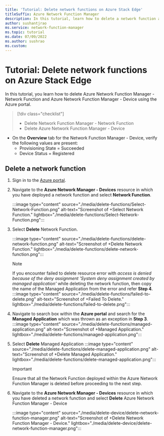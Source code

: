 ```yaml
---
title: 'Tutorial: Delete network functions on Azure Stack Edge'
titleSuffix: Azure Network Function Manager
description: In this tutorial, learn how to delete a network function as a managed application.
author: sushantjrao
ms.service: network-function-manager
ms.topic: tutorial
ms.date: 07/09/2022
ms.author: sushrao
ms.custom: 
---
```

# Tutorial: Delete network functions on Azure Stack Edge

In this tutorial, you learn how to delete Azure Network Function Manager - Network Function and Azure Network Function Manager - Device using the Azure portal. 

> [!div class="checklist"]
> * Delete Network Function Manager - Network Function
> * Delete Azure Network Function Manager - Device

* On the **Overview** tab for the Network Function Manager - Device, verify the following values are present:
  * Provisioning State = Succeeded
  * Device Status = Registered

## <a name="Delete"></a>Delete a network function

1. Sign in to the [Azure portal](https://portal.azure.com).
1. Navigate to the **Azure Network Manager - Devices** resource in which you have deployed a network function and select **Network Function**.

   :::image type="content" source="./media/delete-functions/Select-Network-Function.png" alt-text="Screenshot of +Select Network Function." lightbox="./media/delete-functions/Select-Network-Function.png":::

1. Select **Delete** Network Function.
  
    :::image type="content" source="./media/delete-functions/delete-network-function.png" alt-text="Screenshot of +Delete Network Function." lightbox="./media/delete-functions/delete-network-function.png":::

   > [!NOTE]
   > If you encounter failed to delete resource error with *access is denied because of the deny assignment 'System deny assignment created by managed application'* while deleting the network function, then copy the name of the Managed Application from the error and refer **Step 4**.
   >:::image type="content" source="./media/delete-functions/failed-to-delete.png" alt-text="Screenshot of +Failed To Delete." lightbox="./media/delete-functions/failed-to-delete.png":::
   > 
   
1. Navigate to search box within the **Azure portal** and search for the **Managed Application** which was thrown as an exception in **Step 3**.
    :::image type="content" source="./media/delete-functions/managed-application.png" alt-text="Screenshot of +Managed Application." lightbox="./media/delete-functions/managed-application.png":::

1. Select **Delete** Managed Application
:::image type="content" source="./media/delete-functions/delete-managed-application.png" alt-text="Screenshot of +Delete Managed Application." lightbox="./media/delete-functions/delete-managed-application.png":::

   > [!IMPORTANT]
   > Ensure that all the Network Function deployed within the Azure Network Function Manager is deleted before proceeding to the next step.
   >

1. Navigate to the **Azure Network Manager - Devices** resource in which you have deleted a network function and select **Delete** Azure Network Function Manager - Device

   :::image type="content" source="./media/delete-device/delete-network-function-manager.png" alt-text="Screenshot of +Delete Network Function Manager - Device." lightbox="./media/delete-device/delete-network-function-manager.png":::
